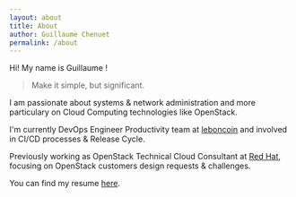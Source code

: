 ```yaml
---
layout: about
title: About
author: Guillaume Chenuet
permalink: /about
---
```


Hi! My name is Guillaume !

> Make it simple, but significant.

I am passionate about systems & network administration and more particulary on Cloud Computing technologies like OpenStack.

I'm currently DevOps Engineer Productivity team at [leboncoin](https://leboncoin.fr) and involved in CI/CD processes & Release Cycle.

Previously working as OpenStack Technical Cloud Consultant at [Red Hat](https://redhat.com), focusing on OpenStack customers design requests & challenges.

You can find my resume [here](http://guillaume.chenuet.fr).
